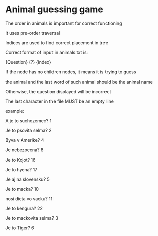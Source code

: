 <h1>Animal guessing game</h1>
<p>The order in animals is important for correct functioning</p> 
<p>It uses pre-order traversal</p>
<p>Indices are used to find correct placement in tree</p>
<p>Correct format of input in animals.txt is:</p>
<p>{Question} {?} {index}</p>
<p>If the node has no children nodes, it means it is trying to guess</p>
<p>the animal and the last word of such animal should be the animal name</p>
<p>Otherwise, the question displayed will be incorrect</p>
<p>The last character in the file MUST be an empty line</p>
<p>example:</p>
<p>A je to suchozemec? 1</p>
<p>Je to psovita selma? 2</p>
<p>Byva v Amerike? 4</p>
<p>Je nebezpecna? 8</p>
<p>Je to Kojot? 16</p>
<p>Je to hyena? 17</p>
<p>Je aj na slovensku? 5</p>
<p>Je to macka? 10</p>
<p>nosi dieta vo vacku? 11</p>
<p>Je to kengura? 22</p>
<p>Je to mackovita selma? 3</p>
<p>Je to Tiger? 6</p>